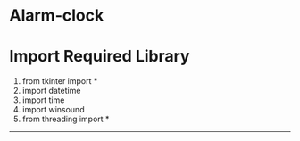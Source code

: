 # Alarm-clock


<h1> Import Required Library</h2>
<ol>
<li>from tkinter import *</li>
<li>import datetime</li>
<li>import time</li>
<li>import winsound</li>
<li>from threading import *</li>
</ol>
<hr>
<a href="C:\\Users\\ashut\\Desktop\\project\\Mini Projects\\python-mini-projects-master\\python-mini-projects-master\\projects\\Alarm clock</a>
